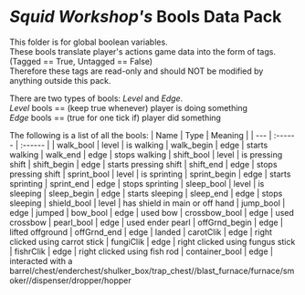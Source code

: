 # _Squid Workshop's_ Bools Data Pack

This folder is for global boolean variables. \
These bools translate player's actions game data into the form of tags. \
(Tagged == True, Untagged == False) \
Therefore these tags are read-only and should NOT be modified by anything outside this pack.

There are two types of bools: _Level_ and _Edge_. \
_Level_ bools == (keep true whenever) player is doing something\
_Edge_ bools == (true for one tick if) player did something

The following is a list of all the bools:
| Name | Type | Meaning |
| --- | :------ | :------ |
| walk_bool      | level | is     walking
| walk_begin     | edge  | starts walking
| walk_end       | edge  | stops  walking
| shift_bool     | level | is     pressing shift
| shift_begin    | edge  | starts pressing shift
| shift_end      | edge  | stops  pressing shift
| sprint_bool    | level | is     sprinting
| sprint_begin   | edge  | starts sprinting
| sprint_end     | edge  | stops  sprinting
| sleep_bool     | level | is     sleeping
| sleep_begin    | edge  | starts sleeping
| sleep_end      | edge  | stops  sleeping
| shield_bool    | level | has shield in main or off hand
| jump_bool      | edge  | jumped
| bow_bool       | edge  | used bow
| crossbow_bool  | edge  | used crossbow
| pearl_bool     | edge  | used ender pearl
| offGrnd_begin  | edge  | lifted offground
| offGrnd_end    | edge  | landed
| carotClik      | edge  | right clicked using carrot stick
| fungiClik      | edge  | right clicked using fungus stick
| fishrClik      | edge  | right clicked using fish rod
| container_bool | edge  | interacted with a barrel/chest/enderchest/shulker_box/trap_chest//blast_furnace/furnace/smoker//dispenser/dropper/hopper
